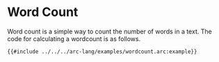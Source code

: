 # Word Count

Word count is a simple way to count the number of words in a text. The code for calculating a wordcount is as follows.

```arc-lang
{{#include ../../../arc-lang/examples/wordcount.arc:example}}
```
